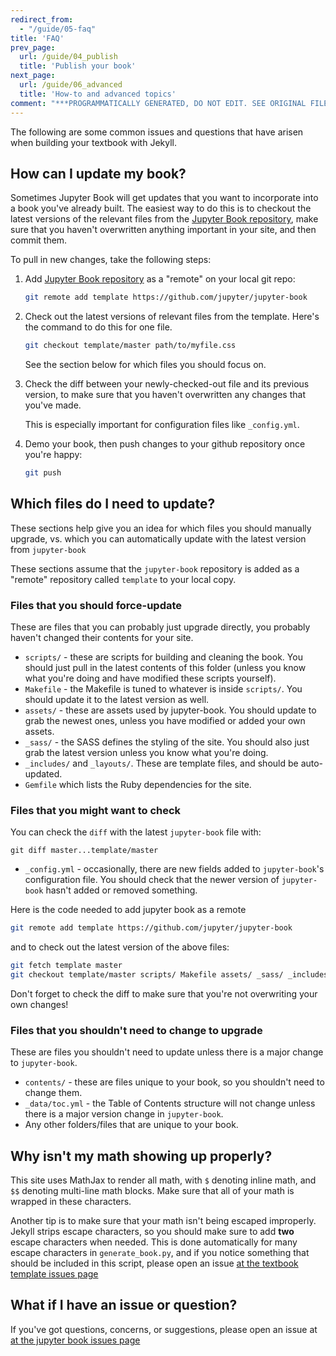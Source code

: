 ```yaml
---
redirect_from:
  - "/guide/05-faq"
title: 'FAQ'
prev_page:
  url: /guide/04_publish
  title: 'Publish your book'
next_page:
  url: /guide/06_advanced
  title: 'How-to and advanced topics'
comment: "***PROGRAMMATICALLY GENERATED, DO NOT EDIT. SEE ORIGINAL FILES IN /content***"
---
```

The following are some common issues and questions that have arisen when
building your textbook with Jekyll.

## How can I update my book?

Sometimes Jupyter Book will get updates that you want to incorporate into
a book you've already built. The easiest way to do this is to checkout the latest
versions of the relevant files from the [Jupyter Book repository](https://github.com/jupyter/jupyter-book),
make sure that you haven't overwritten anything important in your site, and then commit them.

To pull in new changes, take the following steps:

1. Add [Jupyter Book repository](https://github.com/jupyter/jupyter-book) as a "remote" on your local git repo:

   ```bash
   git remote add template https://github.com/jupyter/jupyter-book
   ```

2. Check out the latest versions of relevant files from the template. Here's the command to do this for one file.

   ```bash
   git checkout template/master path/to/myfile.css
   ```

   See the section below for which files you should focus on.

3. Check the diff between your newly-checked-out file and its previous version, to make sure that
   you haven't overwritten any changes that you've made.

   This is especially important for configuration files like `_config.yml`.

4. Demo your book, then push changes to your github repository once you're happy:

   ```bash
   git push
   ```

## Which files do I need to update?

These sections help give you an idea for which files you should manually upgrade, vs. which you can automatically update
with the latest version from `jupyter-book`

These sections assume that the `jupyter-book` repository is added as a "remote" repository called `template` to your local copy.

### Files that you should force-update

These are files that you can probably just upgrade directly, you probably haven't changed their
contents for your site.

* `scripts/` - these are scripts for building and cleaning the book. You should just pull in the latest contents
  of this folder (unless you know what you're doing and have modified these scripts yourself).
* `Makefile` - the Makefile is tuned to whatever is inside `scripts/`. You should update it to the latest version
  as well.
* `assets/` - these are assets used by jupyter-book. You should update to grab the newest ones, unless you have
  modified or added your own assets.
* `_sass/` - the SASS defines the styling of the site. You should also just grab the latest version unless you know
  what you're doing.
* `_includes/` and `_layouts/`. These are template files, and should be auto-updated.
* `Gemfile` which lists the Ruby dependencies for the site.

### Files that you might want to check

You can check the `diff` with the latest `jupyter-book` file with:

```
git diff master...template/master
```

* `_config.yml` - occasionally, there are new fields added to `jupyter-book`'s configuration file. You should
  check that the newer version of `jupyter-book` hasn't added or removed something.

Here is the code needed to add jupyter book as a remote

```bash
git remote add template https://github.com/jupyter/jupyter-book
```

and to check out the latest version of the above files:

```bash
git fetch template master
git checkout template/master scripts/ Makefile assets/ _sass/ _includes/ _layouts/ Gemfile _config.yml
```

Don't forget to check the diff to make sure that you're not overwriting your own changes!

### Files that you shouldn't need to change to upgrade

These are files you shouldn't need to update unless there is a major change to `jupyter-book`.

* `contents/` - these are files unique to your book, so you shouldn't need to change them.
* `_data/toc.yml` - the Table of Contents structure will not change unless there is a major version change in `jupyter-book`.
* Any other folders/files that are unique to your book.


## Why isn't my math showing up properly?

This site uses MathJax to render all math, with `$` denoting inline math,
and `$$` denoting multi-line math blocks. Make sure that all of your math
is wrapped in these characters.

Another tip is to make sure that your math isn't being escaped improperly.
Jekyll strips escape characters, so you should make sure to add **two**
escape characters when needed. This is done automatically for many escape
characters in `generate_book.py`, and if you notice something that should
be included in this script, please open an issue
[at the textbook template issues page](https://github.com/jupyter/jupyter-book/issues)

## What if I have an issue or question?

If you've got questions, concerns, or suggestions, please open an issue at
[at the jupyter book issues page](https://github.com/jupyter/jupyter-book/issues)
